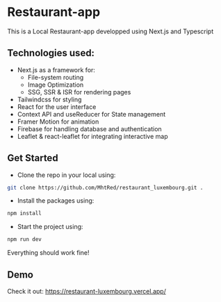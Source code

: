 # Restaurant-app

This is a Local Restaurant-app developped using Next.js and Typescript

## Technologies used:

- Next.js as a framework for:
  - File-system routing
  - Image Optimization
  - SSG, SSR & ISR for rendering pages
- Tailwindcss for styling
- React for the user interface
- Context API and useReducer for State management
- Framer Motion for animation
- Firebase for handling database and authentication
- Leaflet & react-leaflet for integrating interactive map

## Get Started
- Clone the repo in your local using:

```bash
git clone https://github.com/MhtRed/restaurant_luxembourg.git .
```

- Install the packages using:

```bash
npm install
```

- Start the project using:

```bash
npm run dev
```
Everything should work fine!

## Demo

Check it out: https://restaurant-luxembourg.vercel.app/
